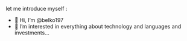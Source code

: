 let me introduce myself  :
- 👋 Hi, I’m @belko197
- 👀 I’m interested in everything about technology and languages and investments...
